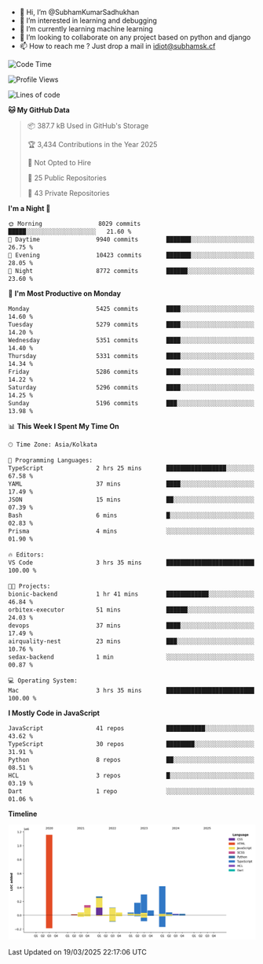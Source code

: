- 👋 Hi, I’m @SubhamKumarSadhukhan
- 👀 I’m interested in learning and debugging
- 🌱 I’m currently learning machine learning
- 💞️ I’m looking to collaborate on any project based on python and django
- 📫 How to reach me ?
      Just drop a mail in idiot@subhamsk.cf

<!---
SubhamKumarSadhukhan/SubhamKumarSadhukhan is a ✨ special ✨ repository because its `README.md` (this file) appears on your GitHub profile.
You can click the Preview link to take a look at your changes.
--->


<!--START_SECTION:waka-->
![Code Time](http://img.shields.io/badge/Code%20Time-2%2C784%20hrs%2058%20mins-blue)

![Profile Views](http://img.shields.io/badge/Profile%20Views-6-blue)

![Lines of code](https://img.shields.io/badge/From%20Hello%20World%20I%27ve%20Written-2.8%20million%20lines%20of%20code-blue)

**🐱 My GitHub Data** 

> 📦 387.7 kB Used in GitHub's Storage 
 > 
> 🏆 3,434 Contributions in the Year 2025
 > 
> 🚫 Not Opted to Hire
 > 
> 📜 25 Public Repositories 
 > 
> 🔑 43 Private Repositories 
 > 
**I'm a Night 🦉** 

```text
🌞 Morning                8029 commits        █████░░░░░░░░░░░░░░░░░░░░   21.60 % 
🌆 Daytime                9940 commits        ███████░░░░░░░░░░░░░░░░░░   26.75 % 
🌃 Evening                10423 commits       ███████░░░░░░░░░░░░░░░░░░   28.05 % 
🌙 Night                  8772 commits        ██████░░░░░░░░░░░░░░░░░░░   23.60 % 
```
📅 **I'm Most Productive on Monday** 

```text
Monday                   5425 commits        ████░░░░░░░░░░░░░░░░░░░░░   14.60 % 
Tuesday                  5279 commits        ████░░░░░░░░░░░░░░░░░░░░░   14.20 % 
Wednesday                5351 commits        ████░░░░░░░░░░░░░░░░░░░░░   14.40 % 
Thursday                 5331 commits        ████░░░░░░░░░░░░░░░░░░░░░   14.34 % 
Friday                   5286 commits        ████░░░░░░░░░░░░░░░░░░░░░   14.22 % 
Saturday                 5296 commits        ████░░░░░░░░░░░░░░░░░░░░░   14.25 % 
Sunday                   5196 commits        ███░░░░░░░░░░░░░░░░░░░░░░   13.98 % 
```


📊 **This Week I Spent My Time On** 

```text
🕑︎ Time Zone: Asia/Kolkata

💬 Programming Languages: 
TypeScript               2 hrs 25 mins       █████████████████░░░░░░░░   67.58 % 
YAML                     37 mins             ████░░░░░░░░░░░░░░░░░░░░░   17.49 % 
JSON                     15 mins             ██░░░░░░░░░░░░░░░░░░░░░░░   07.39 % 
Bash                     6 mins              █░░░░░░░░░░░░░░░░░░░░░░░░   02.83 % 
Prisma                   4 mins              ░░░░░░░░░░░░░░░░░░░░░░░░░   01.90 % 

🔥 Editors: 
VS Code                  3 hrs 35 mins       █████████████████████████   100.00 % 

🐱‍💻 Projects: 
bionic-backend           1 hr 41 mins        ████████████░░░░░░░░░░░░░   46.84 % 
orbitex-executor         51 mins             ██████░░░░░░░░░░░░░░░░░░░   24.03 % 
devops                   37 mins             ████░░░░░░░░░░░░░░░░░░░░░   17.49 % 
airquality-nest          23 mins             ███░░░░░░░░░░░░░░░░░░░░░░   10.76 % 
sedax-backend            1 min               ░░░░░░░░░░░░░░░░░░░░░░░░░   00.87 % 

💻 Operating System: 
Mac                      3 hrs 35 mins       █████████████████████████   100.00 % 
```

**I Mostly Code in JavaScript** 

```text
JavaScript               41 repos            ███████████░░░░░░░░░░░░░░   43.62 % 
TypeScript               30 repos            ████████░░░░░░░░░░░░░░░░░   31.91 % 
Python                   8 repos             ██░░░░░░░░░░░░░░░░░░░░░░░   08.51 % 
HCL                      3 repos             █░░░░░░░░░░░░░░░░░░░░░░░░   03.19 % 
Dart                     1 repo              ░░░░░░░░░░░░░░░░░░░░░░░░░   01.06 % 
```



**Timeline**

![Lines of Code chart](https://raw.githubusercontent.com/SubhamKumarSadhukhan/SubhamKumarSadhukhan/main/assets/bar_graph.png)


 Last Updated on 19/03/2025 22:17:06 UTC
<!--END_SECTION:waka-->
